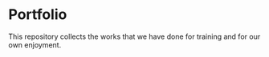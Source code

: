 # Portfolio

This repository collects the works that we have done for training and for our own enjoyment.
